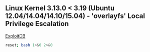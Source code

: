 
## Linux Kernel 3.13.0 < 3.19 (Ubuntu 12.04/14.04/14.10/15.04) - 'overlayfs' Local Privilege Escalation
[ExploitDB](https://www.exploit-db.com/exploits/37292)
```bash
reset; bash 1>&0 2>&0
```

